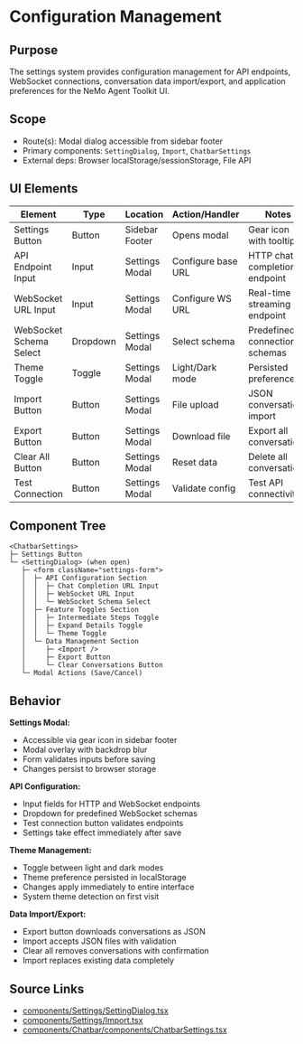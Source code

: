 # Configuration Management

## Purpose
The settings system provides configuration management for API endpoints, WebSocket connections, conversation data import/export, and application preferences for the NeMo Agent Toolkit UI.

## Scope
- Route(s): Modal dialog accessible from sidebar footer
- Primary components: `SettingDialog`, `Import`, `ChatbarSettings`
- External deps: Browser localStorage/sessionStorage, File API

## UI Elements

| Element | Type | Location | Action/Handler | Notes |
|--------|------|----------|----------------|-------|
| Settings Button | Button | Sidebar Footer | Opens modal | Gear icon with tooltip |
| API Endpoint Input | Input | Settings Modal | Configure base URL | HTTP chat completion endpoint |
| WebSocket URL Input | Input | Settings Modal | Configure WS URL | Real-time streaming endpoint |
| WebSocket Schema Select | Dropdown | Settings Modal | Select schema | Predefined connection schemas |
| Theme Toggle | Toggle | Settings Modal | Light/Dark mode | Persisted preference |
| Import Button | Button | Settings Modal | File upload | JSON conversation import |
| Export Button | Button | Settings Modal | Download file | Export all conversations |
| Clear All Button | Button | Settings Modal | Reset data | Delete all conversations |
| Test Connection | Button | Settings Modal | Validate config | Test API connectivity |

## Component Tree
```
<ChatbarSettings>
├─ Settings Button
└─ <SettingDialog> (when open)
   ├─ <form className="settings-form">
   │  ├─ API Configuration Section
   │  │  ├─ Chat Completion URL Input
   │  │  ├─ WebSocket URL Input
   │  │  └─ WebSocket Schema Select
   │  ├─ Feature Toggles Section
   │  │  ├─ Intermediate Steps Toggle
   │  │  ├─ Expand Details Toggle
   │  │  └─ Theme Toggle
   │  └─ Data Management Section
   │     ├─ <Import />
   │     ├─ Export Button
   │     └─ Clear Conversations Button
   └─ Modal Actions (Save/Cancel)
```

## Behavior

**Settings Modal:**
- Accessible via gear icon in sidebar footer
- Modal overlay with backdrop blur
- Form validates inputs before saving
- Changes persist to browser storage

**API Configuration:**
- Input fields for HTTP and WebSocket endpoints
- Dropdown for predefined WebSocket schemas
- Test connection button validates endpoints
- Settings take effect immediately after save

**Theme Management:**
- Toggle between light and dark modes
- Theme preference persisted in localStorage
- Changes apply immediately to entire interface
- System theme detection on first visit

**Data Import/Export:**
- Export button downloads conversations as JSON
- Import accepts JSON files with validation
- Clear all removes conversations with confirmation
- Import replaces existing data completely

## Source Links
- [components/Settings/SettingDialog.tsx](../../../components/Settings/SettingDialog.tsx)
- [components/Settings/Import.tsx](../../../components/Settings/Import.tsx)
- [components/Chatbar/components/ChatbarSettings.tsx](../../../components/Chatbar/components/ChatbarSettings.tsx)